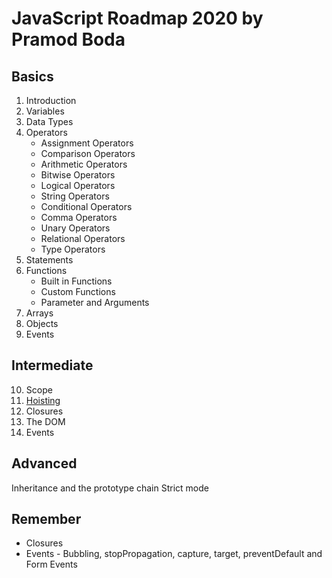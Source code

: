 # JavaScript Roadmap 2020 by Pramod Boda

## Basics

1. Introduction
2. Variables
3. Data Types
4. Operators
	- Assignment Operators
	- Comparison Operators
	- Arithmetic Operators
	- Bitwise Operators
	- Logical Operators
	- String Operators
	- Conditional Operators
	- Comma Operators
	- Unary Operators
	- Relational Operators
	- Type Operators
5. Statements
6. Functions
	 - Built in Functions
	 - Custom Functions
	 - Parameter and Arguments
7. Arrays 
8. Objects
9. Events

## Intermediate
10. Scope
11. [Hoisting](https://github.com/pramodboda/JavaScript-Roadmap-2020/blob/master/11-Hoisting/hoisting.md)
12. Closures
13. The DOM
14. Events
##  Advanced

Inheritance and the prototype chain
Strict mode






## Remember

- Closures
- Events - Bubbling, stopPropagation, capture, target, preventDefault and Form Events

<!--stackedit_data:
eyJoaXN0b3J5IjpbLTEzNTA1NDYzMDcsLTE0ODA0MjM1LC0xMz
Y4MzY1NTU0LC0xNDM2NTU2MzIxLDEzMzQ4ODgxMjAsLTE2NDg4
MzM4NzYsLTIxMzc3MTkyNTYsLTE3NzczMDMzNjFdfQ==
-->